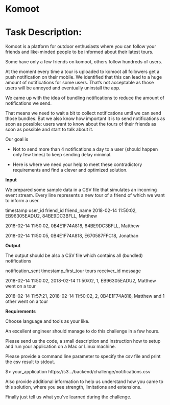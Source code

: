 # Komoot

# Task Description:

Komoot is a platform for outdoor enthusiasts where you can follow your friends 
and like-minded people to be informed about their latest tours.
 
Some have only a few friends on komoot, others follow hundreds of users. 

At the moment every time a tour is uploaded to komoot all followers get 
a push notification on their mobile.
We identified that this can lead to a huge amount of notifications for some users.
That’s not acceptable as those users will be annoyed and eventually uninstall the app. 

We came up with the idea of bundling notifications to reduce the amount of notifications
 we send. 
 
That means we need to wait a bit to collect notifications until we can send those bundles. 
But we also know how important it is to send notifications as soon as possible: 
users want to know about the tours of their friends as soon as possible and start to 
talk about it.

Our goal is

- Not to send more than 4 notifications a day to a user (should happen only few times)
to keep sending delay minimal.

- Here is where we need your help to meet these contradictory requirements and find a clever and optimized solution.


**Input**

We prepared some sample data in a CSV file that simulates an incoming event stream. Every line represents a
 new tour of a friend of which we want to inform a user.


timestamp            user_id       friend_id     friend_name
2018-02-14 11:50:02, EB96305EADU2, 84BE9DC3BFLL, Matthew


2018-02-14 11:50:02, 0B4E1F74A818, 84BE9DC3BFLL, Matthew


2018-02-14 11:50:05, 0B4E1F74A818, E670587FFC18, Jonathan


**Output**

The output should be also a CSV file which contains all (bundled) notifications

notification_sent    timestamp_first_tour  tours  receiver_id   message

2018-02-14 11:50:02, 2018-02-14 11:50:02,  1,     EB96305EADU2, Matthew went on a tour

2018-02-14 11:57:21, 2018-02-14 11:50:02,  2,     0B4E1F74A818, Matthew and 1 other went on a tour

**Requirements**

Choose language and tools as your like.
 
An excellent engineer should manage to do this challenge in a few hours. 

Please send us the code, a small description and instruction how to setup and run your application on a Mac or Linux machine. 

Please provide a command line parameter to specify the csv file and print the csv result to stdout.


$> your_application https://s3.../backend/challenge/notifications.csv


Also provide additional information to help us understand how you came to this solution, 
where you see strength, 
limitations and extensions. 

Finally just tell us what you’ve learned during the challenge. 
